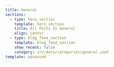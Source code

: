 ```yaml
---
title: General
sections:
  - type: hero_section
    template: hero_section
    title: All Posts In General
    align: center
  - type: blog_feed_section
    template: blog_feed_section
    show_recent: false
    category: src/data/categories/general.yaml
template: advanced
---
```

